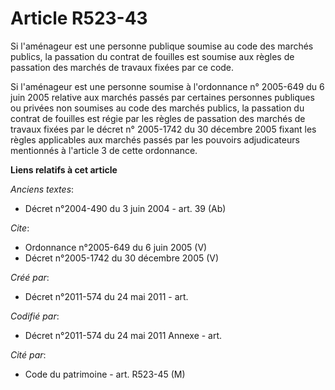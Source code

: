 # Article R523-43

Si l'aménageur est une personne publique soumise au code des marchés publics, la passation du contrat de fouilles est soumise
aux règles de passation des marchés de travaux fixées par ce code.

Si l'aménageur est une personne soumise à l'ordonnance n° 2005-649 du 6 juin 2005 relative aux marchés passés par certaines
personnes publiques ou privées non soumises au code des marchés publics, la passation du contrat de fouilles est régie par
les règles de passation des marchés de travaux fixées par le décret n° 2005-1742 du 30 décembre 2005 fixant les règles
applicables aux marchés passés par les pouvoirs adjudicateurs mentionnés à l'article 3 de cette ordonnance.

**Liens relatifs à cet article**

_Anciens textes_:

  - Décret n°2004-490 du 3 juin 2004 - art. 39 (Ab)

_Cite_:

  - Ordonnance n°2005-649 du 6 juin 2005 (V)
  - Décret n°2005-1742 du 30 décembre 2005 (V)

_Créé par_:

  - Décret n°2011-574 du 24 mai 2011  - art.

_Codifié par_:

  - Décret n°2011-574 du 24 mai 2011 Annexe - art.

_Cité par_:

  - Code du patrimoine - art. R523-45 (M)
